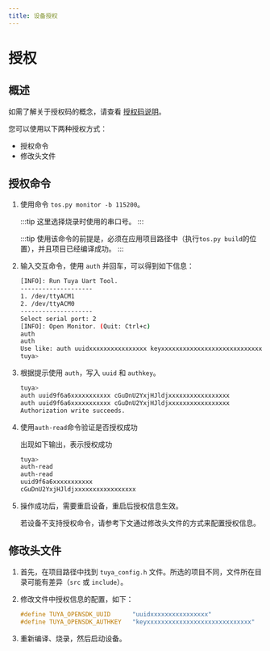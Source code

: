 ```yaml
---
title: 设备授权
---
```


# 授权

## 概述

如需了解关于授权码的概念，请查看 [授权码说明](../quick-start/index.md#tuyaopen-专用授权码)。

您可以使用以下两种授权方式：
- 授权命令
- 修改头文件

## 授权命令

1. 使用命令 `tos.py monitor -b 115200`。

    :::tip
    这里选择烧录时使用的串口号。
    :::

    :::tip
    使用该命令的前提是，必须在应用项目路径中（执行`tos.py build`的位置），并且项目已经编译成功。
    :::

2. 输入交互命令，使用 `auth` 并回车，可以得到如下信息：

    ```bash
    [INFO]: Run Tuya Uart Tool.
    --------------------
    1. /dev/ttyACM1
    2. /dev/ttyACM0
    --------------------
    Select serial port: 2
    [INFO]: Open Monitor. (Quit: Ctrl+c)
    auth
    auth
    Use like: auth uuidxxxxxxxxxxxxxxxx keyxxxxxxxxxxxxxxxxxxxxxxxxxxxxx
    tuya>
    ```

3. 根据提示使用 `auth`，写入 `uuid` 和 `authkey`。

    ```bash
    tuya>
    auth uuid9f6a6xxxxxxxxxxx cGuDnU2YxjHJldjxxxxxxxxxxxxxxxxx
    auth uuid9f6a6xxxxxxxxxxx cGuDnU2YxjHJldjxxxxxxxxxxxxxxxxx
    Authorization write succeeds.
    ```

4. 使用`auth-read`命令验证是否授权成功

    出现如下输出，表示授权成功
    ```bash
    tuya>
    auth-read
    auth-read
    uuid9f6a6xxxxxxxxxxx
    cGuDnU2YxjHJldjxxxxxxxxxxxxxxxxx
    ```

4. 操作成功后，需要重启设备，重启后授权信息生效。

    若设备不支持授权命令，请参考下文通过修改头文件的方式来配置授权信息。

## 修改头文件

1. 首先，在项目路径中找到 `tuya_config.h` 文件。所选的项目不同，文件所在目录可能有差异（`src` 或 `include`）。

2. 修改文件中授权信息的配置，如下：

    ```c++
    #define TUYA_OPENSDK_UUID      "uuidxxxxxxxxxxxxxxxx"                    // Please change the correct uuid
    #define TUYA_OPENSDK_AUTHKEY   "keyxxxxxxxxxxxxxxxxxxxxxxxxxxxxx"        // Please change the correct authkey
    ```

3. 重新编译、烧录，然后启动设备。
